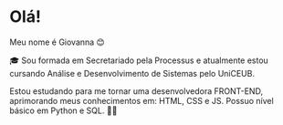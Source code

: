 # Olá!
Meu nome é Giovanna 😊

🎓 Sou formada em Secretariado pela Processus e atualmente estou cursando Análise e Desenvolvimento de Sistemas pelo UniCEUB.

Estou estudando para me tornar uma desenvolvedora FRONT-END, aprimorando meus conhecimentos em: HTML, CSS e JS. Possuo nível básico em Python e SQL. 👩‍💻

